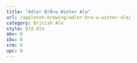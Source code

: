 ```yaml
---
title: "Adler BrÃ¤u Winter Ale"
url: /appleton-brewing/adler-bra-u-winter-ale/
category: British Ale
style: Old Ale
abv: 0
ibu: 0
srm: 0
upc: 0
---
```


